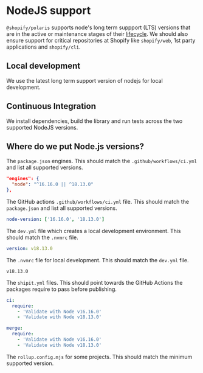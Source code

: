# NodeJS support

`@shopify/polaris` supports node's long term suppport (LTS) versions that are in the active or maintenance stages of their [lifecycle](https://nodejs.org/en/about/releases/). We should also ensure support for critical repositories at Shopify like `shopify/web`, 1st party applications and `shopify/cli`.

## Local development

We use the latest long term support version of nodejs for local development.

## Continuous Integration

We install dependencies, build the library and run tests across the two supported NodeJS versions.

## Where do we put Node.js versions?

The `package.json` engines. This should match the `.github/workflows/ci.yml` and list all supported versions.

```json
"engines": {
  "node": "^16.16.0 || ^18.13.0"
},
```

The GitHub actions `.github/workflows/ci.yml` file. This should match the `package.json` and list all supported versions.

```yml
node-version: ['16.16.0', '18.13.0']
```

The `dev.yml` file which creates a local development environment. This should match the `.nvmrc` file.

```yml
version: v18.13.0
```

The `.nvmrc` file for local development. This should match the `dev.yml` file.

```
v18.13.0
```

The `shipit.yml` files. This should point towards the GitHub Actions the packages require to pass before publishing.

```yml
ci:
  require:
    - 'Validate with Node v16.16.0'
    - 'Validate with Node v18.13.0'

merge:
  require:
    - 'Validate with Node v16.16.0'
    - 'Validate with Node v18.13.0'
```

The `rollup.config.mjs` for some projects. This should match the minimum supported version.
